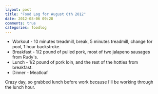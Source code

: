 ```yaml
---
layout: post
title: "Food Log for August 6th 2012"
date: 2012-08-06 09:28
comments: true
categories: foodlog
---
```


* Workout - 10 minutes treadmill, break, 5 minutes treadmill, change for pool, 1 hour backstroke.
* Breakfast - 1/2 pound of pulled pork, most of two jalapeno sausages from Rudy's.
* Lunch - 1/2 pound of pork loin, and the rest of the hotties from breakfast.
* Dinner - Meatloaf

Crazy day, so grabbed lunch before work because I'll be working through the lunch hour.

